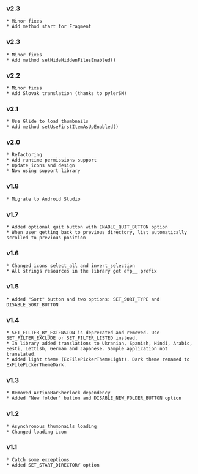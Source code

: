 ### v2.3
    * Minor fixes
    * Add method start for Fragment

### v2.3
    * Minor fixes
    * Add method setHideHiddenFilesEnabled()

### v2.2
    * Minor fixes
    * Add Slovak translation (thanks to pylerSM)

### v2.1
	* Use Glide to load thumbnails
	* Add method setUseFirstItemAsUpEnabled()

### v2.0
	* Refactoring
	* Add runtime permissions support
	* Update icons and design
	* Now using support library

### v1.8
	* Migrate to Android Studio

### v1.7
	* Added optional quit button with ENABLE_QUIT_BUTTON option
	* When user getting back to previous directory, list automatically scrolled to previous position

### v1.6
	* Changed icons select_all and invert_selection 
	* All strings resources in the library get efp__ prefix

### v1.5
	* Added "Sort" button and two options: SET_SORT_TYPE and DISABLE_SORT_BUTTON 

### v1.4
	* SET_FILTER_BY_EXTENSION is deprecated and removed. Use SET_FILTER_EXCLUDE or SET_FILTER_LISTED instead.
	* In library added translations to Ukranian, Spanish, Hindi, Arabic, Eesti, Lettish, German and Japanese. Sample application not translated.
	* Added light theme (ExFilePickerThemeLight). Dark theme renamed to ExFilePickerThemeDark.

### v1.3
    * Removed ActionBarSherlock dependency
    * Added "New folder" button and DISABLE_NEW_FOLDER_BUTTON option

### v1.2
    * Asynchronous thumbnails loading
    * Changed loading icon
    
### v1.1
	* Catch some exceptions
    * Added SET_START_DIRECTORY option
